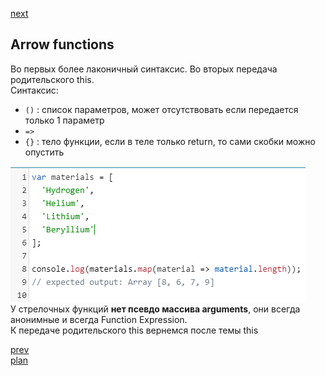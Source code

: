 <a href="05.md">next</a>

<h2>Arrow functions</h2>

<div>
Во первых более лаконичный синтаксис.
Во вторых передача родительского this.
</div>

<div>
Синтаксис:

<ul>
<li>
<code>()</code> : список параметров, может отсутствовать если передается только 1 параметр
</li>
<li>
<code>=></code>
</li>
<li>
<code>{}</code> : тело функции, если в теле только return, то сами скобки можно опустить
</li>
</ul>
</div>

<div>
<img src="./media/01-1.png">
</div>

<div>
У стрелочных функций <strong>нет псевдо массива arguments</strong>, они всегда анонимные и всегда Function Expression.
</div>

<div>
К передаче родительского this вернемся после темы this
</div>

<a href="03.md">prev</a>
<br/>
<a href="00.md">plan</a>

